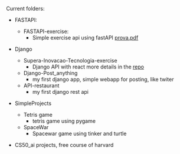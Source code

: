 
Current folders:

* FASTAPI:
   * FASTAPI-exercise:
      * Simple exercise api using fastAPI
         [prova.pdf](https://github.com/feijoes/Study/files/10200700/prova.pdf)
* Django
  * Supera-Inovacao-Tecnologia-exercise
    * Django API with react more details in the [repo](https://github.com/Supera-Inovacao-Tecnologia/PS-Python-React)  
   * Django-Post_anything
      * my first django app, simple webapp for posting, like twiter
   * API-restaurant
      * my first django rest api

* SimpleProjects
   * Tetris game
      * tetris game using pygame
   * SpaceWar
      * Spacewar game using tinker and turtle

* CS50_ai projects, free course of harvard
   



   